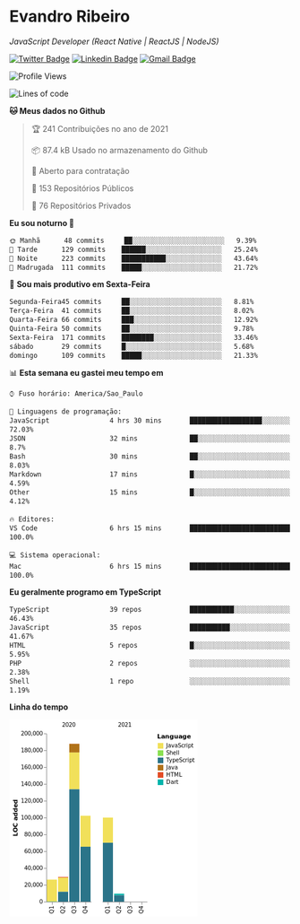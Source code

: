 # Evandro **Ribeiro**

*JavaScript Developer (React Native | ReactJS | NodeJS)*

[![Twitter Badge](https://img.shields.io/badge/-@ribeiroevandro-201B2D?style=flat-square&labelColor=201B2D&logo=twitter&logoColor=white&link=https://twitter.com/ribeiroevandro)](https://twitter.com/ribeiroevandro) 
[![Linkedin Badge](https://img.shields.io/badge/-Evandro%20Ribeiro-201B2D?style=flat-square&logo=Linkedin&logoColor=white&link=https://www.linkedin.com/in/ribeiroevandro)](https://www.linkedin.com/in/ribeiroevandro) 
[![Gmail Badge](https://img.shields.io/badge/-oi@ribeiroevandro.com.br-201B2D?style=flat-square&logo=Gmail&logoColor=white&link=mailto:oi@ribeiroevandro.com.br)](mailto:oi@ribeiroevandro.com.br)


<!--START_SECTION:waka-->
![Profile Views](http://img.shields.io/badge/Visualizac%C3%B5es%20do%20perfil-9-blue)

![Lines of code](https://img.shields.io/badge/Desde%20o%20Hello%20World%20eu%20escrevi-455157%20linhas%20de%20c%C3%B3digo-blue)

**🐱 Meus dados no Github** 

> 🏆 241 Contribuições no ano de 2021
 > 
> 📦 87.4 kB Usado no armazenamento do Github 
 > 
> 💼 Aberto para contratação
 > 
> 📜 153 Repositórios Públicos 
 > 
> 🔑 76 Repositórios Privados  
 > 
**Eu sou noturno 🦉** 

```text
🌞 Manhã      48 commits     ██░░░░░░░░░░░░░░░░░░░░░░░   9.39% 
🌆 Tarde      129 commits    ██████░░░░░░░░░░░░░░░░░░░   25.24% 
🌃 Noite      223 commits    ███████████░░░░░░░░░░░░░░   43.64% 
🌙 Madrugada  111 commits    █████░░░░░░░░░░░░░░░░░░░░   21.72%

```
📅 **Sou mais produtivo em Sexta-Feira** 

```text
Segunda-Feira45 commits     ██░░░░░░░░░░░░░░░░░░░░░░░   8.81% 
Terça-Feira  41 commits     ██░░░░░░░░░░░░░░░░░░░░░░░   8.02% 
Quarta-Feira 66 commits     ███░░░░░░░░░░░░░░░░░░░░░░   12.92% 
Quinta-Feira 50 commits     ██░░░░░░░░░░░░░░░░░░░░░░░   9.78% 
Sexta-Feira  171 commits    ████████░░░░░░░░░░░░░░░░░   33.46% 
sábado       29 commits     █░░░░░░░░░░░░░░░░░░░░░░░░   5.68% 
domingo      109 commits    █████░░░░░░░░░░░░░░░░░░░░   21.33%

```


📊 **Esta semana eu gastei meu tempo em** 

```text
⌚︎ Fuso horário: America/Sao_Paulo

💬 Linguagens de programação: 
JavaScript               4 hrs 30 mins       ██████████████████░░░░░░░   72.03% 
JSON                     32 mins             ██░░░░░░░░░░░░░░░░░░░░░░░   8.7% 
Bash                     30 mins             ██░░░░░░░░░░░░░░░░░░░░░░░   8.03% 
Markdown                 17 mins             █░░░░░░░░░░░░░░░░░░░░░░░░   4.59% 
Other                    15 mins             █░░░░░░░░░░░░░░░░░░░░░░░░   4.12%

🔥 Editores: 
VS Code                  6 hrs 15 mins       █████████████████████████   100.0%

💻 Sistema operacional: 
Mac                      6 hrs 15 mins       █████████████████████████   100.0%

```

**Eu geralmente programo em TypeScript** 

```text
TypeScript               39 repos            ███████████░░░░░░░░░░░░░░   46.43% 
JavaScript               35 repos            ██████████░░░░░░░░░░░░░░░   41.67% 
HTML                     5 repos             █░░░░░░░░░░░░░░░░░░░░░░░░   5.95% 
PHP                      2 repos             ░░░░░░░░░░░░░░░░░░░░░░░░░   2.38% 
Shell                    1 repo              ░░░░░░░░░░░░░░░░░░░░░░░░░   1.19%

```


**Linha do tempo**

![Chart not found](https://raw.githubusercontent.com/ribeiroevandro/ribeiroevandro/master/charts/bar_graph.png) 


<!--END_SECTION:waka-->
